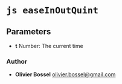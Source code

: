 


<!-- @namespace    sugar.js.easing -->
<!-- @name    easeInOutQuint -->

# ```js easeInOutQuint ```




## Parameters

- **t**  Number: The current time




### Author
- **Olivier Bossel** <a href="mailto:olivier.bossel@gmail.com">olivier.bossel@gmail.com</a> 



